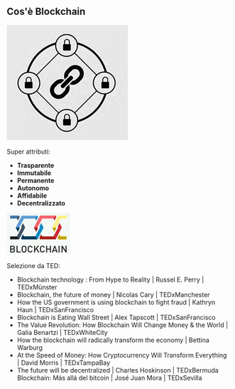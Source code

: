 ## Cos'è Blockchain

![Logo](../gitbook/images/logo.png)

Super attributi:

* **Trasparente**
* **Immutabile**
* **Permanente**
* **Autonomo**
* **Affidabile**
* **Decentralizzato**

![Logo1](../gitbook/images/logo1.png)

Selezione da TED:

* Blockchain technology : From Hype to Reality | Russel E. Perry | TEDxMünster
* Blockchain, the future of money | Nicolas Cary | TEDxManchester
* How the US government is using blockchain to fight fraud | Kathryn Haun | TEDxSanFrancisco
* Blockchain is Eating Wall Street | Alex Tapscott | TEDxSanFrancisco
* The Value Revolution: How Blockchain Will Change Money & the World | Galia Benartzi | TEDxWhiteCity
* How the blockchain will radically transform the economy | Bettina Warburg
* At the Speed of Money: How Cryptocurrency Will Transform Everything | David Morris | TEDxTampaBay 
* The future will be decentralized | Charles Hoskinson | TEDxBermuda
Blockchain: Más allá del bitcoin | José Juan Mora | TEDxSevilla
